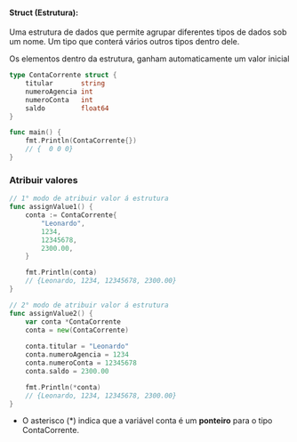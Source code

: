 #### Struct (Estrutura):

Uma estrutura de dados que permite agrupar diferentes tipos de dados sob um nome.
Um tipo que conterá vários outros tipos dentro dele.

Os elementos dentro da estrutura, ganham automaticamente um valor inicial

```go
type ContaCorrente struct {
    titular       string
    numeroAgencia int
    numeroConta   int
    saldo         float64
}

func main() {
    fmt.Println(ContaCorrente{})
    // {  0 0 0}
}
```

### Atribuir valores

```go
// 1° modo de atribuir valor á estrutura
func assignValue1() {
    conta := ContaCorrente{
        "Leonardo",
        1234,
        12345678,
        2300.00,
    }

    fmt.Println(conta)
    // {Leonardo, 1234, 12345678, 2300.00}
}

// 2° modo de atribuir valor á estrutura
func assignValue2() {
    var conta *ContaCorrente
    conta = new(ContaCorrente)
    
    conta.titular = "Leonardo"
    conta.numeroAgencia = 1234
    conta.numeroConta = 12345678
    conta.saldo = 2300.00

    fmt.Println(*conta)
    // {Leonardo, 1234, 12345678, 2300.00}
}
```

-   O asterisco (*) indica que a variável conta é um **ponteiro** para o tipo ContaCorrente.
